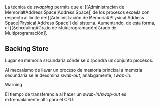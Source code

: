 La técnica de *swapping* permite que el [[Administración de Memoria#Address Space|Address Space]] de los procesos exceda con respecto al limite del [[Administración de Memoria#Physical Address Space|Physical Address Space]] del sistema. Aumentando, de esta forma, el [[Scheduling#Grado de Multiprogramación|Grado de Multiprogramación]].

## Backing Store
Lugar en memoria secundaria dónde se dispondrá un conjunto procesos.

Al mecanismo de llevar un proceso de memoria principal a memoria secundaria se le denomina *swap-out*, análogamente, *swap-in*.

>[!warning] 
>El tiempo de transferencia al hacer un *swap-in/swap-out* es extremadamente alto para el CPU.



